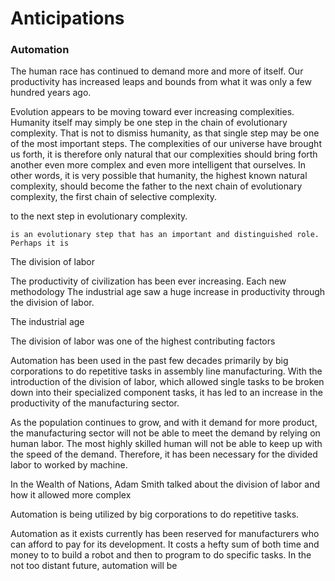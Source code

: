<link href="index.css" rel="stylesheet"/>

Anticipations
=============

### Automation

The human race has continued to demand more and more of itself. Our productivity has increased leaps and bounds from what it was only a few hundred years ago.

Evolution appears to be moving toward ever increasing complexities. Humanity itself may simply be one step in the chain of evolutionary complexity. That is not to dismiss humanity, as that single step may be one of the most important steps. The complexities of our universe have brought us forth, it is therefore only natural that our complexities should bring forth another even more complex and even more intelligent that ourselves. In other words, it is very possible that humanity, the highest known natural complexity, should become the father to the next chain of evolutionary complexity, the first chain of selective complexity.

to the next step in evolutionary complexity.

`is an evolutionary step that has an important and distinguished role. Perhaps it is `

The division of labor

The productivity of civilization has been ever increasing. Each new methodology The industrial age saw a huge increase in productivity through the division of labor.

The industrial age

The division of labor was one of the highest contributing factors

Automation has been used in the past few decades primarily by big corporations to do repetitive tasks in assembly line manufacturing. With the introduction of the division of labor, which allowed single tasks to be broken down into their specialized component tasks, it has led to an increase in the productivity of the manufacturing sector.

As the population continues to grow, and with it demand for more product, the manufacturing sector will not be able to meet the demand by relying on human labor. The most highly skilled human will not be able to keep up with the speed of the demand. Therefore, it has been necessary for the divided labor to worked by machine.

In the Wealth of Nations, Adam Smith talked about the division of labor and how it allowed more complex

Automation is being utilized by big corporations to do repetitive tasks.

Automation as it exists currently has been reserved for manufacturers who can afford to pay for its development. It costs a hefty sum of both time and money to to build a robot and then to program to do specific tasks. In the not too distant future, automation will be
